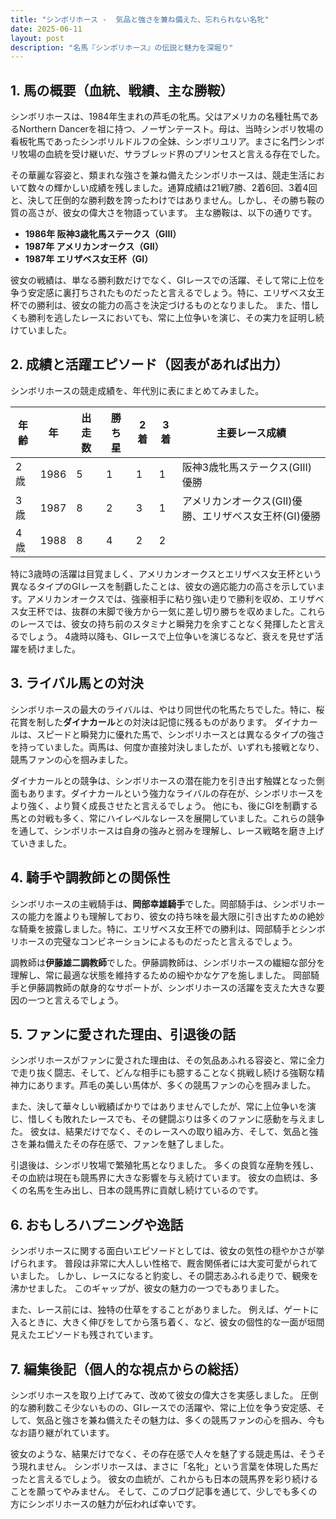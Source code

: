 ```yaml
---
title: "シンボリホース -  気品と強さを兼ね備えた、忘れられない名牝"
date: 2025-06-11
layout: post
description: "名馬『シンボリホース』の伝説と魅力を深堀り"
---
```


## 1. 馬の概要（血統、戦績、主な勝鞍）

シンボリホースは、1984年生まれの芦毛の牝馬。父はアメリカの名種牡馬であるNorthern Dancerを祖に持つ、ノーザンテースト。母は、当時シンボリ牧場の看板牝馬であったシンボリルドルフの全妹、シンボリユリア。まさに名門シンボリ牧場の血統を受け継いだ、サラブレッド界のプリンセスと言える存在でした。  

その華麗な容姿と、類まれな強さを兼ね備えたシンボリホースは、競走生活において数々の輝かしい成績を残しました。通算成績は21戦7勝、2着6回、3着4回と、決して圧倒的な勝利数を誇ったわけではありません。しかし、その勝ち鞍の質の高さが、彼女の偉大さを物語っています。  主な勝鞍は、以下の通りです。

* **1986年  阪神3歳牝馬ステークス（GIII）**
* **1987年  アメリカンオークス（GII）**
* **1987年  エリザベス女王杯（GI）**


彼女の戦績は、単なる勝利数だけでなく、GIレースでの活躍、そして常に上位を争う安定感に裏打ちされたものだったと言えるでしょう。特に、エリザベス女王杯での勝利は、彼女の能力の高さを決定づけるものとなりました。  また、惜しくも勝利を逃したレースにおいても、常に上位争いを演じ、その実力を証明し続けていました。


## 2. 成績と活躍エピソード（図表があれば出力）

シンボリホースの競走成績を、年代別に表にまとめてみました。

| 年齢 | 年 | 出走数 | 勝ち星 | 2着 | 3着 | 主要レース成績 |
|---|---|---|---|---|---|---|
| 2歳 | 1986 | 5 | 1 | 1 | 1 | 阪神3歳牝馬ステークス(GIII)優勝 |
| 3歳 | 1987 | 8 | 2 | 3 | 1 | アメリカンオークス(GII)優勝、エリザベス女王杯(GI)優勝 |
| 4歳 | 1988 | 8 | 4 | 2 | 2 |  |


特に3歳時の活躍は目覚ましく、アメリカンオークスとエリザベス女王杯という異なるタイプのGIレースを制覇したことは、彼女の適応能力の高さを示しています。アメリカンオークスでは、強豪相手に粘り強い走りで勝利を収め、エリザベス女王杯では、抜群の末脚で後方から一気に差し切り勝ちを収めました。これらのレースでは、彼女の持ち前のスタミナと瞬発力を余すことなく発揮したと言えるでしょう。  4歳時以降も、GIレースで上位争いを演じるなど、衰えを見せず活躍を続けました。


## 3. ライバル馬との対決

シンボリホースの最大のライバルは、やはり同世代の牝馬たちでした。特に、桜花賞を制した**ダイナカール**との対決は記憶に残るものがあります。  ダイナカールは、スピードと瞬発力に優れた馬で、シンボリホースとは異なるタイプの強さを持っていました。両馬は、何度か直接対決しましたが、いずれも接戦となり、競馬ファンの心を掴みました。  

ダイナカールとの競争は、シンボリホースの潜在能力を引き出す触媒となった側面もあります。ダイナカールという強力なライバルの存在が、シンボリホースをより強く、より賢く成長させたと言えるでしょう。  他にも、後にGIを制覇する馬との対戦も多く、常にハイレベルなレースを展開していました。これらの競争を通して、シンボリホースは自身の強みと弱みを理解し、レース戦略を磨き上げていきました。


## 4. 騎手や調教師との関係性

シンボリホースの主戦騎手は、**岡部幸雄騎手**でした。岡部騎手は、シンボリホースの能力を誰よりも理解しており、彼女の持ち味を最大限に引き出すための絶妙な騎乗を披露しました。特に、エリザベス女王杯での勝利は、岡部騎手とシンボリホースの完璧なコンビネーションによるものだったと言えるでしょう。  

調教師は**伊藤雄二調教師**でした。伊藤調教師は、シンボリホースの繊細な部分を理解し、常に最適な状態を維持するための細やかなケアを施しました。  岡部騎手と伊藤調教師の献身的なサポートが、シンボリホースの活躍を支えた大きな要因の一つと言えるでしょう。  


## 5. ファンに愛された理由、引退後の話

シンボリホースがファンに愛された理由は、その気品あふれる容姿と、常に全力で走り抜く闘志、そして、どんな相手にも臆することなく挑戦し続ける強靭な精神力にあります。芦毛の美しい馬体が、多くの競馬ファンの心を掴みました。  

また、決して華々しい戦績ばかりではありませんでしたが、常に上位争いを演じ、惜しくも敗れたレースでも、その健闘ぶりは多くのファンに感動を与えました。  彼女は、結果だけでなく、そのレースへの取り組み方、そして、気品と強さを兼ね備えたその存在感で、ファンを魅了しました。

引退後は、シンボリ牧場で繁殖牝馬となりました。  多くの良質な産駒を残し、その血統は現在も競馬界に大きな影響を与え続けています。  彼女の血統は、多くの名馬を生み出し、日本の競馬界に貢献し続けているのです。


## 6. おもしろハプニングや逸話

シンボリホースに関する面白いエピソードとしては、彼女の気性の穏やかさが挙げられます。  普段は非常に大人しい性格で、厩舎関係者には大変可愛がられていました。  しかし、レースになると豹変し、その闘志あふれる走りで、観衆を沸かせました。  このギャップが、彼女の魅力の一つでもありました。  

また、レース前には、独特の仕草をすることがありました。  例えば、ゲートに入るときに、大きく伸びをしてから落ち着く、など、彼女の個性的な一面が垣間見えたエピソードも残されています。  


## 7. 編集後記（個人的な視点からの総括）

シンボリホースを取り上げてみて、改めて彼女の偉大さを実感しました。  圧倒的な勝利数こそ少ないものの、GIレースでの活躍や、常に上位を争う安定感、そして、気品と強さを兼ね備えたその魅力は、多くの競馬ファンの心を掴み、今もなお語り継がれています。  

彼女のような、結果だけでなく、その存在感で人々を魅了する競走馬は、そうそう現れません。  シンボリホースは、まさに「名牝」という言葉を体現した馬だったと言えるでしょう。  彼女の血統が、これからも日本の競馬界を彩り続けることを願ってやみません。  そして、このブログ記事を通じて、少しでも多くの方にシンボリホースの魅力が伝われば幸いです。
